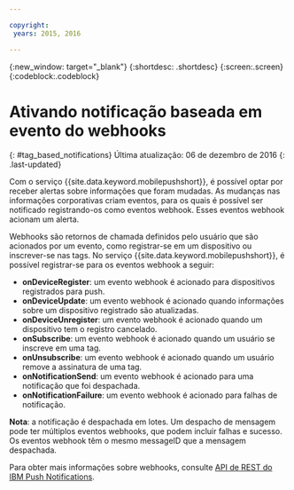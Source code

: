```yaml
---

copyright:
 years: 2015, 2016

---
```


{:new_window: target="_blank"}
{:shortdesc: .shortdesc}
{:screen:.screen}
{:codeblock:.codeblock}

# Ativando notificação baseada em evento do webhooks
{: #tag_based_notifications}
Última atualização: 06 de dezembro de 2016
{: .last-updated}


Com o serviço {{site.data.keyword.mobilepushshort}}, é possível optar por receber alertas
sobre informações que foram mudadas. As mudanças nas informações corporativas criam eventos, para os quais é
possível ser notificado registrando-os como eventos webhook. Esses eventos webhook acionam um alerta. 

Webhooks são retornos de chamada definidos pelo usuário que são acionados por um evento, como
registrar-se em um dispositivo ou inscrever-se nas tags. No serviço {{site.data.keyword.mobilepushshort}},
é possível registrar-se para os eventos webhook a seguir: 

- **onDeviceRegister**: um evento webhook é acionado para dispositivos registrados
para push.
- **onDeviceUpdate**: um evento webhook é acionado quando informações sobre um
dispositivo registrado são atualizadas.
- **onDeviceUnregister**: um evento webhook é acionado quando um
dispositivo tem o registro cancelado. 
- **onSubscribe**: um evento webhook é acionado quando um usuário se inscreve em
uma tag.
- **onUnsubscribe**: um evento webhook é acionado quando um usuário remove a
assinatura de uma tag.
- **onNotificationSend**: um evento webhook é acionado para uma notificação que foi
despachada.
- **onNotificationFailure**: um evento webhook é acionado para falhas de notificação.


**Nota**: a notificação é despachada em lotes. Um despacho de mensagem pode ter
múltiplos eventos webhooks, que podem incluir falhas e sucesso.
Os eventos webhook têm o mesmo messageID que a mensagem despachada. 

Para obter mais informações sobre webhooks, consulte [API de REST do IBM Push Notifications](https://mobile.{DomainName}/imfpush/#/webhooks).
